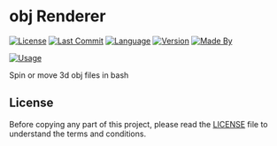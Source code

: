 # obj Renderer

[![License](https://img.shields.io/github/license/Orbinuity/objRenderer)](./LICENSE)
[![Last Commit](https://img.shields.io/github/last-commit/Orbinuity/objRenderer)](https://github.com/Orbinuity/objRenderer/commits)
[![Language](https://img.shields.io/badge/Language-Python-blue)](https://www.python.org/)
[![Version](https://img.shields.io/badge/Version-1.0-orange)](https://github.com/Orbinuity/objRenderer/releases/v1.0)
[![Made By](https://img.shields.io/badge/Made%20by-Orbinuity-teal)](https://orbinuity.github.io/)

[![Usage](https://img.shields.io/badge/How%20to%20use-brown)](./USAGE.md)

Spin or move 3d obj files in bash

## License

Before copying any part of this project, please read the [LICENSE](./LICENSE) file to understand the terms and conditions.